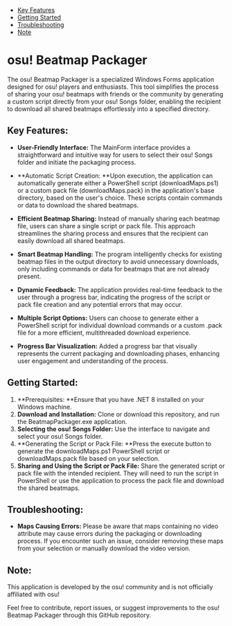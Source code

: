 - [Key Features](#Key_Features)
- [Getting Started](#Getting_Started)
- [Troubleshooting](#Troubleshooting)
- [Note](#Note)

# osu! Beatmap Packager
The osu! Beatmap Packager is a specialized Windows Forms application designed for osu! players and enthusiasts. This tool simplifies the process of sharing your osu! beatmaps with friends or the community by generating a custom script directly from your osu! Songs folder, enabling the recipient to download all shared beatmaps effortlessly into a specified directory.

## Key Features:
- **User-Friendly Interface:** The MainForm interface provides a straightforward and intuitive way for users to select their osu! Songs folder and initiate the packaging process.

- **Automatic Script Creation: **Upon execution, the application can automatically generate either a PowerShell script (downloadMaps.ps1) or a custom pack file (downloadMaps.pack) in the application's base directory, based on the user's choice. These scripts contain commands or data to download the shared beatmaps.

- **Efficient Beatmap Sharing:** Instead of manually sharing each beatmap file, users can share a single script or pack file. This approach streamlines the sharing process and ensures that the recipient can easily download all shared beatmaps.

- **Smart Beatmap Handling:** The program intelligently checks for existing beatmap files in the output directory to avoid unnecessary downloads, only including commands or data for beatmaps that are not already present.

- **Dynamic Feedback:** The application provides real-time feedback to the user through a progress bar, indicating the progress of the script or pack file creation and any potential errors that may occur.

- **Multiple Script Options:** Users can choose to generate either a PowerShell script for individual download commands or a custom .pack file for a more efficient, multithreaded download experience.

- **Progress Bar Visualization:** Added a progress bar that visually represents the current packaging and downloading phases, enhancing user engagement and understanding of the process.

## Getting Started:
1. **Prerequisites: **Ensure that you have .NET 8 installed on your Windows machine.
2. **Download and Installation:** Clone or download this repository, and run the BeatmapPackager.exe application.
3. **Selecting the osu! Songs Folder:** Use the interface to navigate and select your osu! Songs folder.
4. **Generating the Script or Pack File: **Press the execute button to generate the downloadMaps.ps1 PowerShell script or downloadMaps.pack file based on your selection.
5. **Sharing and Using the Script or Pack File:** Share the generated script or pack file with the intended recipient. They will need to run the script in PowerShell or use the application to process the pack file and download the shared beatmaps.

## Troubleshooting:
- **Maps Causing Errors:** Please be aware that maps containing no video attribute may cause errors during the packaging or downloading process. If you encounter such an issue, consider removing these maps from your selection or manually download the video version.

## Note:
This application is developed by the osu! community and is not officially affiliated with osu!

Feel free to contribute, report issues, or suggest improvements to the osu! Beatmap Packager through this GitHub repository.